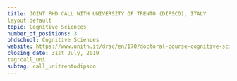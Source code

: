 ```yaml
---
title: JOINT PHD CALL WITH UNIVERSITY OF TRENTO (DIPSCO), ITALY  
layout:default
topic: Cognitive Sciences
number_of_positions: 3
phdschool: Cognitive Sciences
website: https://www.unitn.it/drsc/en/170/doctoral-course-cognitive-science 
closing_date: 31st July, 2019
tag:call_uni
subtag: call_unitrentodipsco
---
```

